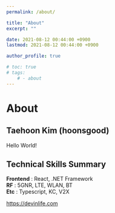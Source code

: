 ```yaml
---
permalink: /about/

title: "About"
excerpt: ""

date: 2021-08-12 00:44:00 +0900
lastmod: 2021-08-12 00:44:00 +0900

author_profile: true

# toc: true
# tags: 
    # - about
---
```

# About
## Taehoon Kim (hoonsgood)
Hello World!

## Technical Skills Summary
**Frontend** : React, .NET Framework\
**RF** : 5GNR, LTE, WLAN, BT\
**Etc** : Typescript, KC, V2X

<https://devinlife.com>